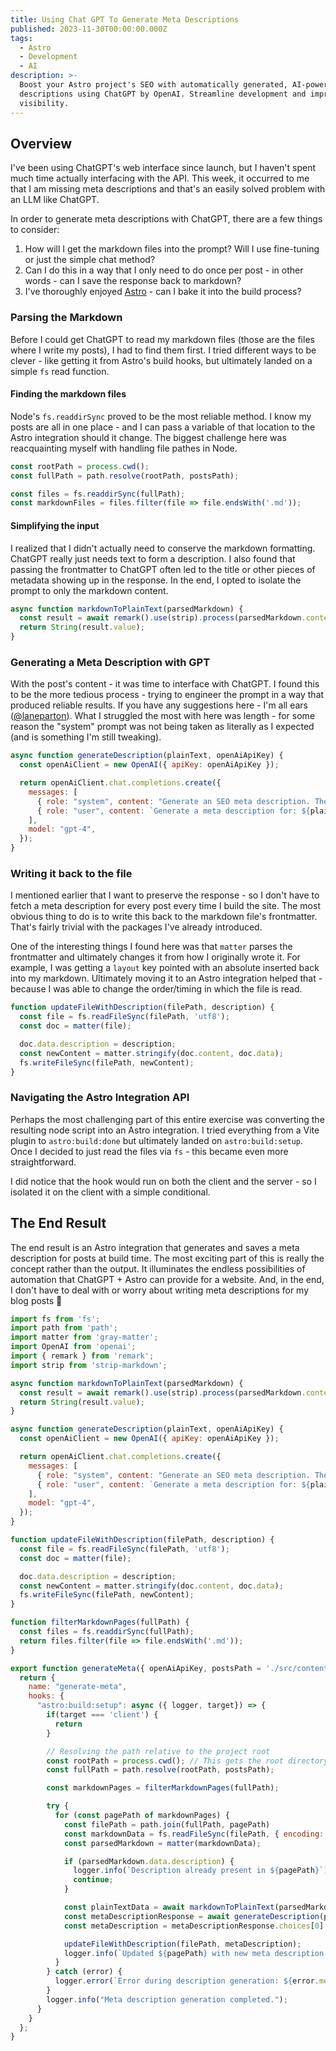 ```yaml
---
title: Using Chat GPT To Generate Meta Descriptions
published: 2023-11-30T00:00:00.000Z
tags:
  - Astro
  - Development
  - AI
description: >-
  Boost your Astro project's SEO with automatically generated, AI-powered meta
  descriptions using ChatGPT by OpenAI. Streamline development and improve
  visibility.
---
```

## Overview
I've been using ChatGPT's web interface since launch, but I haven't spent much time actually interfacing with the API. This week, it occurred to me that I am missing meta descriptions and that's an easily solved problem with an LLM like ChatGPT.

In order to generate meta descriptions with ChatGPT, there are a few things to consider:
1. How will I get the markdown files into the prompt? Will I use fine-tuning or just the simple chat method?
2. Can I do this in a way that I only need to do once per post - in other words - can I save the response back to markdown?
3. I've thoroughly enjoyed [Astro](https://astro.build/) - can I bake it into the build process?

### Parsing the Markdown
Before I could get ChatGPT to read my markdown files (those are the files where I write my posts), I had to find them first. I tried different ways to be clever - like getting it from Astro's build hooks, but ultimately landed on a simple `fs` read function.

#### Finding the markdown files
Node's `fs.readdirSync` proved to be the most reliable method. I know my posts are all in one place - and I can pass a variable of that location to the Astro integration should it change. The biggest challenge here was reacquainting myself with handling file pathes in Node.

```js
const rootPath = process.cwd();
const fullPath = path.resolve(rootPath, postsPath);

const files = fs.readdirSync(fullPath);
const markdownFiles = files.filter(file => file.endsWith('.md'));
```

#### Simplifying the input
I realized that I didn't actually need to conserve the markdown formatting. ChatGPT really just needs text to form a description. I also found that passing the frontmatter to ChatGPT often led to the title or other pieces of metadata showing up in the response. In the end, I opted to isolate the prompt to only the markdown content.

```js
async function markdownToPlainText(parsedMarkdown) {
  const result = await remark().use(strip).process(parsedMarkdown.content);
  return String(result.value);
}
```

### Generating a Meta Description with GPT
With the post's content - it was time to interface with ChatGPT. I found this to be the more tedious process - trying to engineer the prompt in a way that produced reliable results. If you have any suggestions here - I'm all ears ([@laneparton](https://twitter.com/laneparton)). What I struggled the most with here was length - for some reason the "system" prompt was not being taken as literally as I expected (and is something I'm still tweaking).

```js
async function generateDescription(plainText, openAiApiKey) {
  const openAiClient = new OpenAI({ apiKey: openAiApiKey });

  return openAiClient.chat.completions.create({
    messages: [
      { role: "system", content: "Generate an SEO meta description. The description must be no more than 160 characters." },
      { role: "user", content: `Generate a meta description for: ${plainText}` }
    ],
    model: "gpt-4",
  });
}
```


### Writing it back to the file
I mentioned earlier that I want to preserve the response - so I don't have to fetch a meta description for every post every time I build the site. The most obvious thing to do is to write this back to the markdown file's frontmatter. That's fairly trivial with the packages I've already introduced.

One of the interesting things I found here was that `matter` parses the frontmatter and ultimately changes it from how I originally wrote it. For example, I was getting a `layout` key pointed with an absolute inserted back into my markdown. Ultimately moving it to an Astro integration helped that - because I was able to change the order/timing in which the file is read.

```js
function updateFileWithDescription(filePath, description) {
  const file = fs.readFileSync(filePath, 'utf8');
  const doc = matter(file);

  doc.data.description = description;
  const newContent = matter.stringify(doc.content, doc.data);
  fs.writeFileSync(filePath, newContent);
}
```

### Navigating the Astro Integration API
Perhaps the most challenging part of this entire exercise was converting the resulting node script into an Astro integration. I tried everything from a Vite plugin to `astro:build:done` but ultimately landed on `astro:build:setup`. Once I decided to just read the files via `fs` - this became even more straightforward.

I did notice that the hook would run on both the client and the server - so I isolated it on the client with a simple conditional.

## The End Result
The end result is an Astro integration that generates and saves a meta description for posts at build time. The most exciting part of this is really the concept rather than the output. It illuminates the endless possibilities of automation that ChatGPT + Astro can provide for a website. And, in the end, I don't have to deal with or worry about writing meta descriptions for my blog posts 🙂

```js
import fs from 'fs';
import path from 'path';
import matter from 'gray-matter';
import OpenAI from 'openai';
import { remark } from 'remark';
import strip from 'strip-markdown';

async function markdownToPlainText(parsedMarkdown) {
  const result = await remark().use(strip).process(parsedMarkdown.content);
  return String(result.value);
}

async function generateDescription(plainText, openAiApiKey) {
  const openAiClient = new OpenAI({ apiKey: openAiApiKey });

  return openAiClient.chat.completions.create({
    messages: [
      { role: "system", content: "Generate an SEO meta description. The description must be no more than 160 characters." },
      { role: "user", content: `Generate a meta description for: ${plainText}` }
    ],
    model: "gpt-4",
  });
}

function updateFileWithDescription(filePath, description) {
  const file = fs.readFileSync(filePath, 'utf8');
  const doc = matter(file);

  doc.data.description = description;
  const newContent = matter.stringify(doc.content, doc.data);
  fs.writeFileSync(filePath, newContent);
}

function filterMarkdownPages(fullPath) {
  const files = fs.readdirSync(fullPath);
  return files.filter(file => file.endsWith('.md'));
}

export function generateMeta({ openAiApiKey, postsPath = './src/content/posts' }) {
  return {
    name: "generate-meta",
    hooks: {
      "astro:build:setup": async ({ logger, target}) => {
        if(target === 'client') {
          return
        }

        // Resolving the path relative to the project root
        const rootPath = process.cwd(); // This gets the root directory
        const fullPath = path.resolve(rootPath, postsPath);

        const markdownPages = filterMarkdownPages(fullPath);

        try {
          for (const pagePath of markdownPages) {
            const filePath = path.join(fullPath, pagePath)
            const markdownData = fs.readFileSync(filePath, { encoding: 'utf8' });
            const parsedMarkdown = matter(markdownData);

            if (parsedMarkdown.data.description) {
              logger.info(`Description already present in ${pagePath}`);
              continue;
            }

            const plainTextData = await markdownToPlainText(parsedMarkdown);
            const metaDescriptionResponse = await generateDescription(plainTextData, openAiApiKey);
            const metaDescription = metaDescriptionResponse.choices[0].message.content;

            updateFileWithDescription(filePath, metaDescription);
            logger.info(`Updated ${pagePath} with new meta description.`);
          }
        } catch (error) {
          logger.error(`Error during description generation: ${error.message}`);
        }
        logger.info("Meta description generation completed.");
      }
    }
  };
}
```